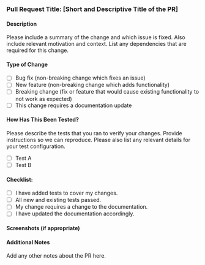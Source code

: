 ### Pull Request Title: [Short and Descriptive Title of the PR]

#### Description
Please include a summary of the change and which issue is fixed. Also include relevant motivation and context. List any dependencies that are required for this change.

#### Type of Change
- [ ] Bug fix (non-breaking change which fixes an issue)
- [ ] New feature (non-breaking change which adds functionality)
- [ ] Breaking change (fix or feature that would cause existing functionality to not work as expected)
- [ ] This change requires a documentation update

#### How Has This Been Tested?
Please describe the tests that you ran to verify your changes. Provide instructions so we can reproduce. Please also list any relevant details for your test configuration.

- [ ] Test A
- [ ] Test B

#### Checklist:
- [ ] I have added tests to cover my changes.
- [ ] All new and existing tests passed.
- [ ] My change requires a change to the documentation.
- [ ] I have updated the documentation accordingly.

#### Screenshots (if appropriate)

#### Additional Notes
Add any other notes about the PR here.
